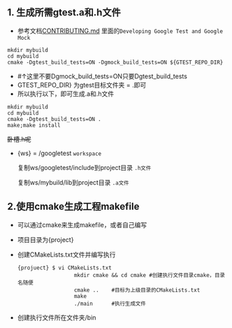 ## 1. 生成所需gtest.a和.h文件

- 参考文档[CONTRIBUTING.md](../CONTRIBUTING.md) 里面的`Developing Google Test and Google Mock`
```shell
mkdir mybuild
cd mybuild
cmake -Dgtest_build_tests=ON -Dgmock_build_tests=ON ${GTEST_REPO_DIR} 
```

- #↑这里不要Dgmock_build_tests=ON只要Dgtest_build_tests
- GTEST_REPO_DIR} 为gtest目标文件夹 = .即可
- 所以执行以下，即可生成.a和.h文件

```shell
mkdir mybuild
cd mybuild
cmake -Dgtest_build_tests=ON .
make;make install
```

~~卧槽.h呢~~

- {ws} = /googletest `workspace` 

  复制ws/googletest/include到project目录 `.h文件`

  复制ws/mybuild/lib到project目录 `.a文件`

## 2.使用cmake生成工程makefile

- 可以通过cmake来生成makefile，或者自己编写

- 项目目录为{project}

- 创建CMakeLists.txt文件并编写执行

  ```shell
  {projuect} $ vi CMakeLists.txt
  					mkdir cmake && cd cmake #创建执行文件目录cmake，目录名随便
  					cmake .. 	#目标为上级目录的CMakeLists.txt
  					make
  					./main		#执行生成文件
  ```

  

- 创建执行文件所在文件夹/bin

  